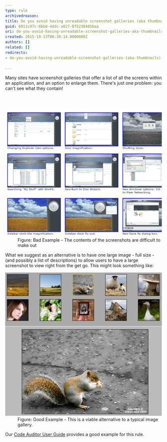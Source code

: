 ```yaml
---
type: rule
archivedreason: 
title: Do you avoid having unreadable screenshot galleries (aka thumbnails)?
guid: 6011c97c-6bb6-4ddc-a627-8f5238405baa
uri: do-you-avoid-having-unreadable-screenshot-galleries-aka-thumbnails
created: 2015-10-13T00:30:14.0000000Z
authors: []
related: []
redirects:
- do-you-avoid-having-unreadable-screenshot-galleries-(aka-thumbnails)

---
```



<p>Many sites have screenshot galleries that offer a list of all the screens within an application, and an option to enlarge them. There's just one problem: you can't see what they contain!</p>
<br><excerpt class='endintro'></excerpt><br>
<dl class="badImage"><dt><img src="ScreenGalleryBad.gif" alt="Bad Screen Gallery" /></dt><dd>Figure: Bad Example - The contents of the screenshots are difficult to make out</dd></dl><p>What we suggest as an alternative is to have one large image - full size - (and possibly a list of descriptions) to allow users to have a large screenshot to view right from the get go. This might look something like:</p><dl class="goodImage"><dt><img src="ScreenGalleryGood.jpg" alt="" /></dt><dd>Figure: Good Example - This is a viable alternative to a typical image gallery.</dd></dl><p>Our <a href="https://www.ssw.com.au/ssw/CodeAuditor/UserGuide.aspx">Code Auditor User Guide</a> provides a good example for this rule. </p>


